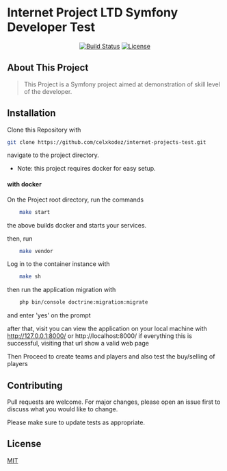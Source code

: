 # Internet Project LTD Symfony Developer Test

<p align="center">
<a href="https://github.com/symfony/symfony/actions"><img src="https://github.com/symfony/symfony/actions/workflows/unit-tests.yml/badge.svg?branch=6.2" alt="Build Status"></a>
<a href="https://packagist.org/packages/symfony/symfony"><img src="https://img.shields.io/packagist/l/symfony/symfony" alt="License"></a>
</p>

## About This Project

> This Project is a Symfony project aimed at demonstration of skill level of the developer.

## Installation
<p>Clone this Repository with</p>

```bash
git clone https://github.com/celxkodez/internet-projects-test.git 
```
<p>navigate to the project directory.</p>

* Note: this project requires docker for easy setup.

#### with docker
<p>On the Project root directory, run the commands</p>


```bash
    make start
```
the above builds docker and starts your services.

then, run
```bash
    make vendor
```
Log in to the container instance with
```bash
    make sh
```
then run the application migration with 
```bash
    php bin/console doctrine:migration:migrate
```
and enter 'yes' on the prompt



[//]: # (to seed the database, simply use)

[//]: # ()
[//]: # (```bash)

[//]: # (    make artisan-command p=db:seed)

[//]: # (```)

after that, visit you can view the application on your local machine
with http://127.0.0.1:8000/ or http://localhost:8000/
if everything this is successful, visiting that url show a valid web page

Then Proceed to create teams and players and also test the buy/selling of players

## Contributing

Pull requests are welcome. For major changes, please open an issue first
to discuss what you would like to change.

Please make sure to update tests as appropriate.

## License

[MIT](https://choosealicense.com/licenses/mit/)